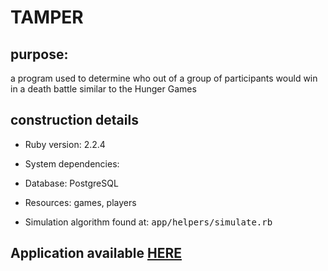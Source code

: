 # TAMPER

## purpose:

a program used to determine who out of a group of participants would win in a death battle similar to the Hunger Games

## construction details

* Ruby version: 2.2.4

* System dependencies: 

* Database: PostgreSQL

* Resources: games, players

* Simulation algorithm found at: <tt>app/helpers/simulate.rb</tt>

## Application available [HERE](http://tamper.herokuapp.com)
